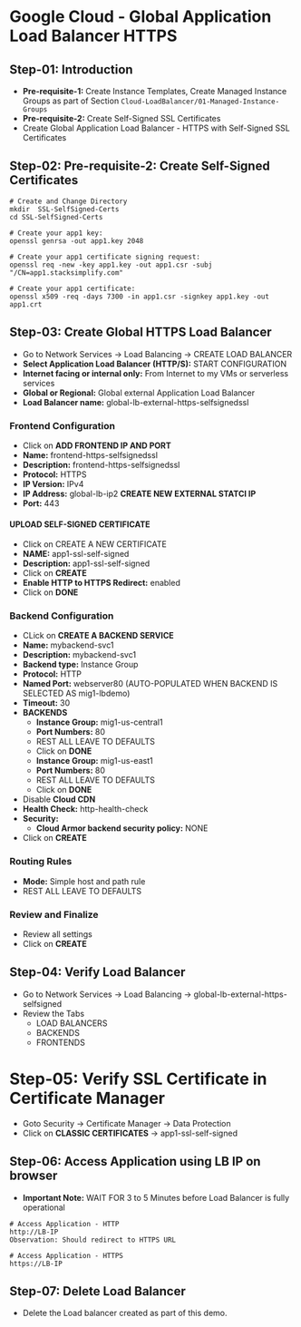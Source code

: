 # Google Cloud - Global Application Load Balancer HTTPS

## Step-01: Introduction
- **Pre-requisite-1:** Create Instance Templates, Create Managed Instance Groups as part of Section `Cloud-LoadBalancer/01-Managed-Instance-Groups`
- **Pre-requisite-2:** Create Self-Signed SSL Certificates 
- Create Global Application Load Balancer - HTTPS with Self-Signed SSL Certificates

## Step-02: Pre-requisite-2: Create Self-Signed Certificates
```t
# Create and Change Directory
mkdir  SSL-SelfSigned-Certs
cd SSL-SelfSigned-Certs

# Create your app1 key:
openssl genrsa -out app1.key 2048

# Create your app1 certificate signing request:
openssl req -new -key app1.key -out app1.csr -subj "/CN=app1.stacksimplify.com"

# Create your app1 certificate:
openssl x509 -req -days 7300 -in app1.csr -signkey app1.key -out app1.crt
```

## Step-03: Create Global HTTPS Load Balancer
- Go to Network Services -> Load Balancing -> CREATE LOAD BALANCER
- **Select Application Load Balancer (HTTP/S):** START CONFIGURATION
- **Internet facing or internal only:** 
From Internet to my VMs or serverless services
- **Global or Regional:**
Global external Application Load Balancer
- **Load Balancer name:** global-lb-external-https-selfsignedssl
### Frontend Configuration
- Click on **ADD FRONTEND IP AND PORT**
- **Name:** frontend-https-selfsignedssl
- **Description:** frontend-https-selfsignedssl
- **Protocol:** HTTPS
- **IP Version:** IPv4
- **IP Address:** global-lb-ip2 **CREATE NEW EXTERNAL STATCI IP**
- **Port:** 443
#### UPLOAD SELF-SIGNED CERTIFICATE
- Click on CREATE A NEW CERTIFICATE
- **NAME:** app1-ssl-self-signed
- **Description:** app1-ssl-self-signed
- Click on **CREATE**
- **Enable HTTP to HTTPS Redirect:** enabled
- Click on **DONE**
### Backend Configuration
- CLick on **CREATE A BACKEND SERVICE**
- **Name:** mybackend-svc1
- **Description:** mybackend-svc1
- **Backend type:** Instance Group
- **Protocol:** HTTP
- **Named Port:** webserver80 (AUTO-POPULATED WHEN BACKEND IS SELECTED AS mig1-lbdemo)
- **Timeout:** 30
- **BACKENDS**
  - **Instance Group:** mig1-us-central1
  - **Port Numbers:** 80
  - REST ALL LEAVE TO DEFAULTS
  - Click on **DONE**
  - **Instance Group:** mig1-us-east1
  - **Port Numbers:** 80
  - REST ALL LEAVE TO DEFAULTS
  - Click on **DONE**  
- Disable **Cloud CDN**
- **Health Check:** http-health-check
- **Security:**
  - **Cloud Armor backend security policy:** NONE
- Click on **CREATE**  
### Routing Rules
- **Mode:** Simple host and path rule
- REST ALL LEAVE TO DEFAULTS
### Review and Finalize
- Review all settings
- Click on **CREATE**

## Step-04: Verify Load Balancer
- Go to Network Services -> Load Balancing -> global-lb-external-https-selfsigned
- Review the Tabs
  - LOAD BALANCERS 
  - BACKENDS
  - FRONTENDS

# Step-05: Verify SSL Certificate in Certificate Manager
- Goto Security -> Certificate Manager -> Data Protection 
- Click on **CLASSIC CERTIFICATES** -> app1-ssl-self-signed

## Step-06: Access Application using LB IP on browser
- **Important Note:** WAIT FOR 3 to 5 Minutes before Load Balancer is fully operational
```t
# Access Application - HTTP
http://LB-IP
Observation: Should redirect to HTTPS URL

# Access Application - HTTPS
https://LB-IP
```

## Step-07: Delete Load Balancer
- Delete the  Load balancer created as part of this demo.
